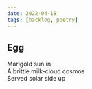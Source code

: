 ```yaml
---
date: 2022-04-18
tags: [backlog, poetry]
---
```


## Egg
Marigold sun in\
A brittle milk-cloud cosmos\
Served solar side up